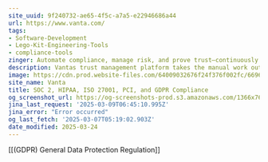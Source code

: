 ```yaml
---
site_uuid: 9f240732-ae65-4f5c-a7a5-e22946686a44
url: https://www.vanta.com/
tags:
- Software-Development
- Lego-Kit-Engineering-Tools
- compliance-tools
zinger: Automate compliance, manage risk, and prove trust—continuously
description: Vantas trust management platform takes the manual work out of your security and compliance process and replaces it with continuous automation—whether you’re pursuing your first framework or managing a complex program.
image: https://cdn.prod.website-files.com/64009032676f24f376f002fc/6696ff4592cb51e995abef60_Homepage.png
site_name: Vanta
title: SOC 2, HIPAA, ISO 27001, PCI, and GDPR Compliance
og_screenshot_url: https://og-screenshots-prod.s3.amazonaws.com/1366x768/80/false/4aa14ef0db3c73bef2abb29311daa949d4c20594446fc8d2d18f2fc470881ab7.jpeg
jina_last_request: '2025-03-09T06:45:10.995Z'
jina_error: "Error occurred"
og_last_fetch: '2025-03-07T05:19:02.903Z'
date_modified: 2025-03-24
---
```



[[(GDPR) General Data Protection Regulation]]

